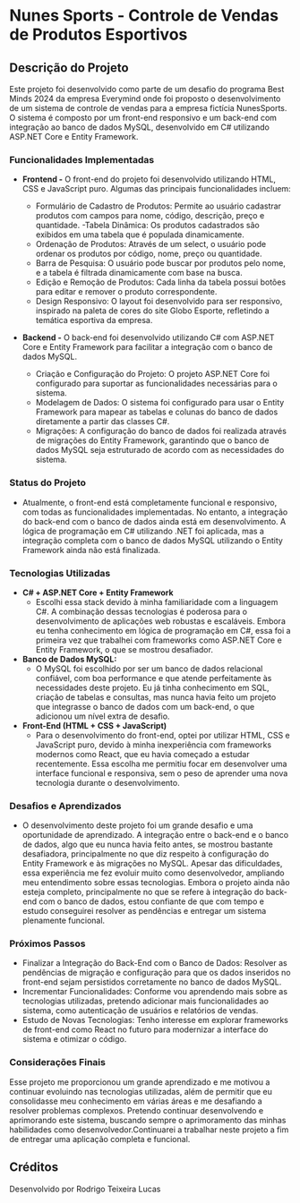 # Nunes Sports - Controle de Vendas de Produtos Esportivos

## Descrição do Projeto

Este projeto foi desenvolvido como parte de um desafio do programa Best Minds 2024 da empresa Everymind onde foi proposto o desenvolvimento de um sistema de controle de vendas para a empresa fictícia NunesSports. O sistema é composto por um front-end responsivo e um back-end com integração ao banco de dados MySQL, desenvolvido em C# utilizando ASP.NET Core e Entity Framework.

### Funcionalidades Implementadas
- **Frontend -**
O front-end do projeto foi desenvolvido utilizando HTML, CSS e JavaScript puro. Algumas das principais funcionalidades incluem:

  - Formulário de Cadastro de Produtos: Permite ao usuário cadastrar produtos com campos para nome, código, descrição, preço e quantidade.
  -Tabela Dinâmica: Os produtos cadastrados são exibidos em uma tabela que é populada dinamicamente.
  - Ordenação de Produtos: Através de um select, o usuário pode ordenar os produtos por código, nome, preço ou quantidade.
  - Barra de Pesquisa: O usuário pode buscar por produtos pelo nome, e a tabela é filtrada dinamicamente com base na busca.
  - Edição e Remoção de Produtos: Cada linha da tabela possui botões para editar e remover o produto correspondente.
  - Design Responsivo: O layout foi desenvolvido para ser responsivo, inspirado na paleta de cores do site Globo Esporte, refletindo a temática esportiva da empresa.

- **Backend -**
  O back-end foi desenvolvido utilizando C# com ASP.NET Core e Entity Framework para facilitar a integração com o banco de dados MySQL.
  - Criação e Configuração do Projeto: O projeto ASP.NET Core foi configurado para suportar as funcionalidades necessárias para o sistema.
  - Modelagem de Dados: O sistema foi configurado para usar o Entity Framework para mapear as tabelas e colunas do banco de dados diretamente a partir das classes C#.
  - Migrações: A configuração do banco de dados foi realizada através de migrações do Entity Framework, garantindo que o banco de dados MySQL seja estruturado de acordo com as necessidades   do sistema.

### Status do Projeto
  - Atualmente, o front-end está completamente funcional e responsivo, com todas as funcionalidades implementadas. No entanto, a integração do back-end com o banco de dados ainda está em desenvolvimento. A lógica de programação em C# utilizando .NET foi aplicada, mas a integração completa com o banco de dados MySQL utilizando o Entity Framework ainda não está finalizada.

### Tecnologias Utilizadas
- **C# + ASP.NET Core + Entity Framework**
  - Escolhi essa stack devido à minha familiaridade com a linguagem C#. A combinação dessas tecnologias é poderosa para o desenvolvimento de aplicações web robustas e escaláveis. Embora eu tenha conhecimento em lógica de programação em C#, essa foi a primeira vez que trabalhei com frameworks como ASP.NET Core e Entity Framework, o que se mostrou desafiador.
- **Banco de Dados MySQL:**
  - O MySQL foi escolhido por ser um banco de dados relacional confiável, com boa performance e que atende perfeitamente às necessidades deste projeto. Eu já tinha conhecimento em SQL, criação de tabelas e consultas, mas nunca havia feito um projeto que integrasse o banco de dados com um back-end, o que adicionou um nível extra de desafio.
- **Front-End (HTML + CSS + JavaScript)**
  - Para o desenvolvimento do front-end, optei por utilizar HTML, CSS e JavaScript puro, devido à minha inexperiência com frameworks modernos como React, que eu havia começado a estudar recentemente. Essa escolha me permitiu focar em desenvolver uma interface funcional e responsiva, sem o peso de aprender uma nova tecnologia durante o desenvolvimento.

### Desafios e Aprendizados

- O desenvolvimento deste projeto foi um grande desafio e uma oportunidade de aprendizado. A integração entre o back-end e o banco de dados, algo que eu nunca havia feito antes, se mostrou bastante desafiadora, principalmente no que diz respeito à configuração do Entity Framework e às migrações no MySQL. Apesar das dificuldades, essa experiência me fez evoluir muito como desenvolvedor, ampliando meu entendimento sobre essas tecnologias.
Embora o projeto ainda não esteja completo, principalmente no que se refere à integração do back-end com o banco de dados, estou confiante de que com tempo e estudo conseguirei resolver as pendências e entregar um sistema plenamente funcional.

### Próximos Passos

- Finalizar a Integração do Back-End com o Banco de Dados: Resolver as pendências de migração e configuração para que os dados inseridos no front-end sejam persistidos corretamente no banco de dados MySQL.
- Incrementar Funcionalidades: Conforme vou aprendendo mais sobre as tecnologias utilizadas, pretendo adicionar mais funcionalidades ao sistema, como autenticação de usuários e relatórios de vendas.
- Estudo de Novas Tecnologias: Tenho interesse em explorar frameworks de front-end como React no futuro para modernizar a interface do sistema e otimizar o código.

### Considerações Finais
Esse projeto me proporcionou um grande aprendizado e me motivou a continuar evoluindo nas tecnologias utilizadas, além de permitir que eu consolidasse meu conhecimento em várias áreas e me desafiando a resolver problemas complexos. Pretendo continuar desenvolvendo e aprimorando este sistema, buscando sempre o aprimoramento das minhas habilidades como desenvolvedor.Continuarei a trabalhar neste projeto a fim de entregar uma aplicação completa e funcional.

## Créditos

Desenvolvido por Rodrigo Teixeira Lucas

